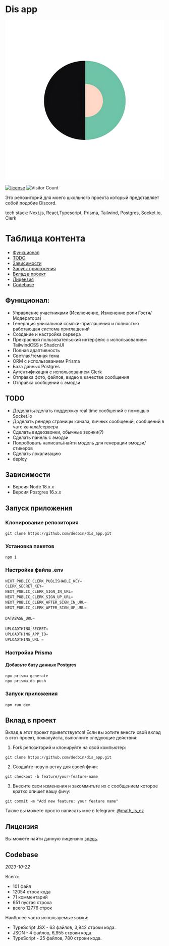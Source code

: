 # Dis app

![logo.png](app/logo.png)

[![license](https://img.shields.io/badge/license-mit-brightgreen.svg)](https://en.wikipedia.org/wiki/MIT_License)
![Visitor Count](https://profile-counter.glitch.me/dedbin/count.svg)



Это репозиторий для моего школьного проекта который представляет собой подобие Discord. 

tech stack: Next.js, React,Typescript, Prisma, Tailwind, Postgres, Socket.io, Clerk

# Таблица контента

- [Функционал](#functionality)
- [TODO](#TODO)
- [Зависимости](#dependencies)
- [Запуск приложения](#running-the-app)
- [Вклад в проект](#contributing)
- [Лицензия](#license)
- [Codebase](#codebase)

## Функционал:
<a id="functionality"></a>
- Управление участниками (Исключение, Изменение роли Гостя/Модератора)
- Генерация уникальной ссылки-приглашения и полностью работающая система приглашений
- Создание и настройка сервера
- Прекрасный пользовательский интерфейс с использованием TailwindCSS и ShadcnUI
- Полная адаптивность
- Светлая/темная тема
- ORM с использованием Prisma
- База данных Postgres
- Аутентификация с использованием Clerk
- Отправка фото, файлов, видео в качестве сообщения
- Отправка сообщений с эмодзи 

## TODO
<a id="TODO"></a>
- Доделать/сделать поддержку real time сосбшений с помощью Socket.io
- Доделать рендер страницы канала, личных сообщений, сообщений в чате канала/сервера
- Сделать видеозвонки, обычные звонки(?)
- Сделать панель с эмодзи 
- Попробовать написать/найти модель для генерации эмодзи/стикеров
- Сделать локализацию 
- deploy

## Зависимости
<a id="dependencies"></a>
* Версия Node 18.x.x
* Версия Postgres 16.x.x

## Запуск приложения
<a id="running-the-app"></a>

### Клонирование репозитория

``` shell
git clone https://github.com/dedbin/dis_app.git
```
### Установка пакетов

``` shell
npm i
```
### Настройка файла .env


``` js
NEXT_PUBLIC_CLERK_PUBLISHABLE_KEY=
CLERK_SECRET_KEY=
NEXT_PUBLIC_CLERK_SIGN_IN_URL=
NEXT_PUBLIC_CLERK_SIGN_UP_URL=
NEXT_PUBLIC_CLERK_AFTER_SIGN_IN_URL=
NEXT_PUBLIC_CLERK_AFTER_SIGN_UP_URL=

DATABASE_URL=

UPLOADTHING_SECRET=
UPLOADTHING_APP_ID=
UPLOADTHING_URL = 
```
### Настройка Prisma

#### Добавьте базу данных Postgres

``` shell
npx prisma generate
npx prisma db push
```

### Запуск приложения

``` shell
npm run dev
```

## Вклад в проект
<a id="contributing"></a>
Вклад в этот проект приветствуется! Если вы хотите внести свой вклад в этот проект, пожалуйста, выполните следующие действия:

1. Fork репозиторий и клонируйте на свой компьютер:

``` shell
git clone https://github.com/dedbin/dis_app.git
```


2. Создайте новую ветку для своей фичи:

``` shell
git checkout -b feature/your-feature-name
```


3. Внесите свои изменения и закоммитьте их с сообщением которое кратко опишет вашу фичу:

``` shell
git commit -m "Add new feature: your feature name"
```

Также вы можете просто написать мне в telegram: [@math_is_ez](https://t.me/math_is_ez)


## Лицензия
<a id="license"></a>
Вы можете найти данную лицензию [здесь](https://github.com/dedbin/dis_app/blob/master/LICENSE).


## Codebase
<a id="codebase"></a>

*2023-10-22*

  Всего: 
  - 101 файл
  - 12054 строк кода
  - 71 комментарий
  - 651 пустая строка
  - всего 12776 строк 

Наиболее часто используемые языки: 
- TypeScript JSX - 63 файлов, 3,942 строки кода.
- JSON - 4 файлов, 6,955 строки кода.
- TypeScript - 25 файлов, 780 строки кода.